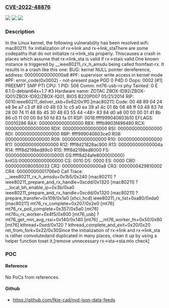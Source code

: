 ### [CVE-2022-48876](https://cve.mitre.org/cgi-bin/cvename.cgi?name=CVE-2022-48876)
![](https://img.shields.io/static/v1?label=Product&message=Linux&color=blue)
![](https://img.shields.io/static/v1?label=Version&message=b320d6c456ff%3C%20a57c981d9f24%20&color=brighgreen)
![](https://img.shields.io/static/v1?label=Vulnerability&message=n%2Fa&color=brighgreen)

### Description

In the Linux kernel, the following vulnerability has been resolved:wifi: mac80211: fix initialization of rx->link and rx->link_staThere are some codepaths that do not initialize rx->link_sta properly. Thiscauses a crash in places which assume that rx->link_sta is valid if rx->stais valid.One known instance is triggered by __ieee80211_rx_h_amsdu being called fromfast-rx. It results in a crash like this one: BUG: kernel NULL pointer dereference, address: 00000000000000a8 #PF: supervisor write access in kernel mode #PF: error_code(0x0002) - not-present page PGD 0 P4D 0 Oops: 0002 [#1] PREEMPT SMP PTI CPU: 1 PID: 506 Comm: mt76-usb-rx phy Tainted: G            E      6.1.0-debian64x+1.7 #3 Hardware name: ZOTAC ZBOX-ID92/ZBOX-IQ01/ZBOX-ID92/ZBOX-IQ01, BIOS B220P007 05/21/2014 RIP: 0010:ieee80211_deliver_skb+0x62/0x1f0 [mac80211] Code: 00 48 89 04 24 e8 9e a7 c3 df 89 c0 48 03 1c c5 a0 ea 39 a1 4c 01 6b 08 48 ff 03 48       83 7d 28 00 74 11 48 8b 45 30 48 63 55 44 <48> 83 84 d0 a8 00 00 00 01 41 8b 86 c0       11 00 00 8d 50 fd 83 fa 01 RSP: 0018:ffff999040803b10 EFLAGS: 00010286 RAX: 0000000000000000 RBX: ffffb9903f496480 RCX: 0000000000000000 RDX: 0000000000000000 RSI: 0000000000000000 RDI: 0000000000000000 RBP: ffff999040803ce0 R08: 0000000000000000 R09: 0000000000000000 R10: 0000000000000000 R11: 0000000000000000 R12: ffff8d21828ac900 R13: 000000000000004a R14: ffff8d2198ed89c0 R15: ffff8d2198ed8000 FS:  0000000000000000(0000) GS:ffff8d24afe80000(0000) knlGS:0000000000000000 CS:  0010 DS: 0000 ES: 0000 CR0: 0000000080050033 CR2: 00000000000000a8 CR3: 0000000429810002 CR4: 00000000001706e0 Call Trace:  <TASK>  __ieee80211_rx_h_amsdu+0x1b5/0x240 [mac80211]  ? ieee80211_prepare_and_rx_handle+0xcdd/0x1320 [mac80211]  ? __local_bh_enable_ip+0x3b/0xa0  ieee80211_prepare_and_rx_handle+0xcdd/0x1320 [mac80211]  ? prepare_transfer+0x109/0x1a0 [xhci_hcd]  ieee80211_rx_list+0xa80/0xda0 [mac80211]  mt76_rx_complete+0x207/0x2e0 [mt76]  mt76_rx_poll_complete+0x357/0x5a0 [mt76]  mt76u_rx_worker+0x4f5/0x600 [mt76_usb]  ? mt76_get_min_avg_rssi+0x140/0x140 [mt76]  __mt76_worker_fn+0x50/0x80 [mt76]  kthread+0xed/0x120  ? kthread_complete_and_exit+0x20/0x20  ret_from_fork+0x22/0x30Since the initialization of rx->link and rx->link_sta is rather convolutedand duplicated in many places, clean it up by using a helper function toset it.[remove unnecessary rx->sta->sta.mlo check]

### POC

#### Reference
No PoCs from references.

#### Github
- https://github.com/fkie-cad/nvd-json-data-feeds

